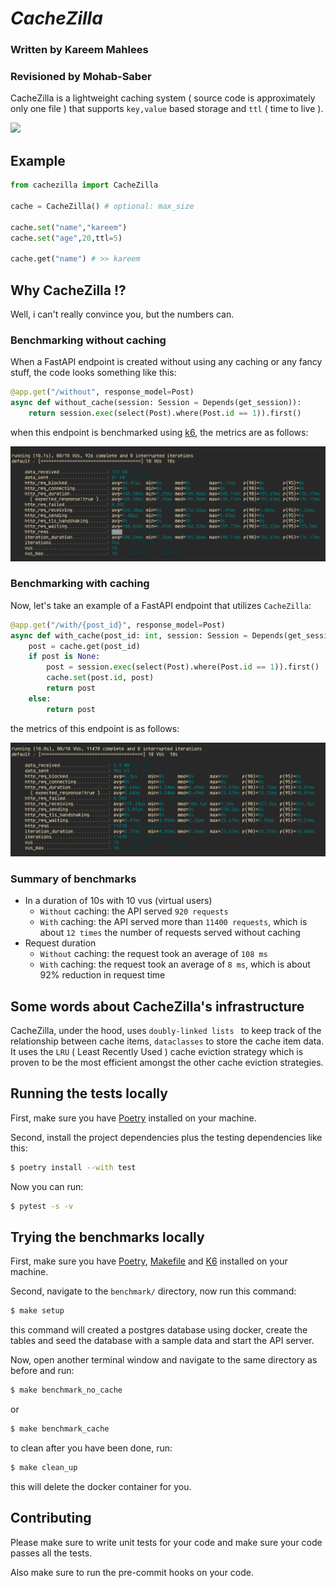 # _**CacheZilla**_

### Written by Kareem Mahlees
### Revisioned by Mohab-Saber

CacheZilla is a lightweight caching system ( source code is approximately only one file ) that supports `key,value` based storage and `ttl` ( time to live ).

<img src="https://img.shields.io/badge/Python-3776AB?style=for-the-badge&logo=python&logoColor=white">

## Example

```py
from cachezilla import CacheZilla

cache = CacheZilla() # optional: max_size

cache.set("name","kareem")
cache.set("age",20,ttl=5)

cache.get("name") # >> kareem
```

## Why CacheZilla !?

Well, i can't really convince you, but the numbers can.

### Benchmarking without caching

When a FastAPI endpoint is created without using any caching or any fancy stuff, the code looks something like this:

```py
@app.get("/without", response_model=Post)
async def without_cache(session: Session = Depends(get_session)):
    return session.exec(select(Post).where(Post.id == 1)).first()
```

when this endpoint is benchmarked using [k6](https://k6.io/), the metrics are as follows:

![benchmark_no_cache](docs/benchmark_no_cache.png)

### Benchmarking with caching

Now, let's take an example of a FastAPI endpoint that utilizes `CacheZilla`:

```py
@app.get("/with/{post_id}", response_model=Post)
async def with_cache(post_id: int, session: Session = Depends(get_session)):
    post = cache.get(post_id)
    if post is None:
        post = session.exec(select(Post).where(Post.id == 1)).first()
        cache.set(post.id, post)
        return post
    else:
        return post
```

the metrics of this endpoint is as follows:

![benchmark_cache](docs/benchmark_cache.png)

### Summary of benchmarks

- In a duration of 10s with 10 vus (virtual users)
  - `Without` caching: the API served `920 requests`
  - `With` caching: the API served more than `11400 requests`, which is about `12 times` the number of requests served without caching
- Request duration
  - `Without` caching: the request took an average of `108 ms`
  - `With` caching: the request took an average of `8 ms`, which is about 92% reduction in request time

## Some words about CacheZilla's infrastructure

CacheZilla, under the hood, uses `doubly-linked lists ` to keep track of the relationship between cache items, `dataclasses` to store the cache item data.
It uses the `LRU` ( Least Recently Used ) cache eviction strategy which is proven to be the most efficient amongst the other cache eviction strategies.

## Running the tests locally

First, make sure you have [Poetry](https://python-poetry.org/) installed on your machine.

Second, install the project dependencies plus the testing dependencies like this:

```sh
$ poetry install --with test
```

Now you can run:

```sh
$ pytest -s -v
```

## Trying the benchmarks locally

First, make sure you have [Poetry](https://python-poetry.org/), [Makefile](https://stackoverflow.com/questions/32127524/how-to-install-and-use-make-in-windows) and [K6](https://k6.io/) installed on your machine.

Second, navigate to the `benchmark/` directory, now run this command:

```sh
$ make setup
```

this command will created a postgres database using docker, create the tables and seed the database with a sample data and start the API server.

Now, open another terminal window and navigate to the same directory as before and run:

```sh
$ make benchmark_no_cache
```

or

```sh
$ make benchmark_cache
```

to clean after you have been done, run:

```sh
$ make clean_up
```

this will delete the docker container for you.

## Contributing

Please make sure to write unit tests for your code and make sure your code passes all the tests.

Also make sure to run the pre-commit hooks on your code.
